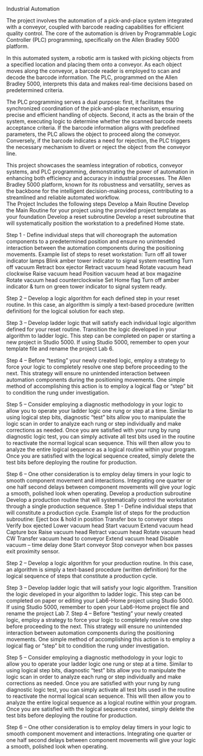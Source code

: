 Industrial Automation 

The project involves the automation of a pick-and-place system integrated with a conveyor, coupled with barcode reading capabilities for efficient quality control. The core of the automation is driven by Programmable Logic Controller (PLC) programming, specifically on the Allen Bradley 5000 platform.

In this automated system, a robotic arm is tasked with picking objects from a specified location and placing them onto a conveyor. As each object moves along the conveyor, a barcode reader is employed to scan and decode the barcode information. The PLC, programmed on the Allen Bradley 5000, interprets this data and makes real-time decisions based on predetermined criteria.

The PLC programming serves a dual purpose: first, it facilitates the synchronized coordination of the pick-and-place mechanism, ensuring precise and efficient handling of objects. Second, it acts as the brain of the system, executing logic to determine whether the scanned barcode meets acceptance criteria. If the barcode information aligns with predefined parameters, the PLC allows the object to proceed along the conveyor. Conversely, if the barcode indicates a need for rejection, the PLC triggers the necessary mechanism to divert or reject the object from the conveyor line.

This project showcases the seamless integration of robotics, conveyor systems, and PLC programming, demonstrating the power of automation in enhancing both efficiency and accuracy in industrial processes. The Allen Bradley 5000 platform, known for its robustness and versatility, serves as the backbone for the intelligent decision-making process, contributing to a streamlined and reliable automated workflow.  
The Project Includes the following steps
Develop a Main Routine
Develop the Main Routine for your project using the provided project template as your foundation
Develop a reset subroutine
Develop a reset subroutine that will systematically position the workstation to a predefined Home state.

Step 1 - Define individual steps that will choreograph the automation components to a predetermined position and ensure no unintended interaction between the automation components during the positioning movements.
Example list of steps to reset workstation:
Turn off all tower indicator lamps Blink amber tower indicator to signal system resetting Turn off vacuum Retract box ejector Retract vacuum head Rotate vacuum head clockwise Raise vacuum head Position vacuum head at box magazine Rotate vacuum head counterclockwise Set Home flag Turn off amber indicator & turn on green tower indicator to signal system ready.

Step 2 – Develop a logic algorithm for each defined step in your reset routine. In this case, an algorithm is simply a text-based procedure (written definition) for the logical solution for each step.

Step 3 – Develop ladder logic that will satisfy each individual logic algorithm defined for your reset routine. Transition the logic developed in your algorithm to ladder logic. This step can be completed on paper or starting a new project in Studio 5000. If using Studio 5000, remember to open your template file and rename the project Lab 6.

Step 4 – Before “testing” your newly created logic, employ a strategy to force your logic to completely resolve one step before proceeding to the next. This strategy will ensure no unintended interaction between automation components during the positioning movements. One simple method of accomplishing this action is to employ a logical flag or “step” bit to condition the rung under investigation.

Step 5 – Consider employing a diagnostic methodology in your logic to allow you to operate your ladder logic one rung or step at a time. Similar to using logical step bits, diagnostic “test” bits allow you to manipulate the logic scan in order to analyze each rung or step individually and make corrections as needed. Once you are satisfied with your rung by rung diagnostic logic test, you can simply activate all test bits used in the routine to reactivate the normal logical scan sequence. This will then allow you to analyze the entire logical sequence as a logical routine within your program. Once you are satisfied with the logical sequence created, simply delete the test bits before deploying the routine for production.

Step 6 – One other consideration is to employ delay timers in your logic to smooth component movement and interactions. Integrating one quarter or one half second delays between component movements will give your logic a smooth, polished look when operating.
Develop a production subroutine
Develop a production routine that will systematically control the workstation through a single production sequence.
Step 1 - Define individual steps that will constitute a production cycle.
Example list of steps for the production subroutine:
Eject box & hold in position Transfer box to conveyor steps Verify box ejected Lower vacuum head Start vacuum Extend vacuum head Capture box Raise vacuum head Retract vacuum head Rotate vacuum head CW Transfer vacuum head to conveyor Extend vacuum head Disable vacuum – time delay done Start conveyor Stop conveyor when box passes exit proximity sensor.

Step 2 – Develop a logic algorithm for your production routine. In this case, an algorithm is simply a text-based procedure (written definition) for the logical sequence of steps that constitute a production cycle.

Step 3 – Develop ladder logic that will satisfy your logic algorithm. Transition the logic developed in your algorithm to ladder logic. This step can be completed on paper or editing your Lab6-Home project using Studio 5000. If using Studio 5000, remember to open your Lab6-Home project file and rename the project Lab 7.
Step 4 – Before “testing” your newly created logic, employ a strategy to force your logic to completely resolve one step before proceeding to the next. This strategy will ensure no unintended interaction between automation components during the positioning movements. One simple method of accomplishing this action is to employ a logical flag or “step” bit to condition the rung under investigation.

Step 5 – Consider employing a diagnostic methodology in your logic to allow you to operate your ladder logic one rung or step at a time. Similar to using logical step bits, diagnostic “test” bits allow you to manipulate the logic scan in order to analyze each rung or step individually and make corrections as needed. Once you are satisfied with your rung by rung diagnostic logic test, you can simply activate all test bits used in the routine to reactivate the normal logical scan sequence. This will then allow you to analyze the entire logical sequence as a logical routine within your program. Once you are satisfied with the logical sequence created, simply delete the test bits before deploying the routine for production.

Step 6 – One other consideration is to employ delay timers in your logic to smooth component movement and interactions. Integrating one quarter or one half second delays between component movements will give your logic a smooth, polished look when operating.


